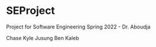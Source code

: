 # SEProject
Project for Software Engineering Spring 2022 - Dr. Aboudja

Chase
Kyle
Jusung
Ben
Kaleb
